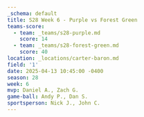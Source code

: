 ```yaml
---
_schema: default
title: S28 Week 6 - Purple vs Forest Green
teams-score:
  - team: _teams/s28-purple.md
    score: 14
  - team: _teams/s28-forest-green.md
    score: 40
location: _locations/carter-baron.md
field: '1'
date: 2025-04-13 10:45:00 -0400
season: 28
week: 6
mvp: Daniel A., Zach G.
game-ball: Andy P., Dan S.
sportsperson: Nick J., John C.
---
```

